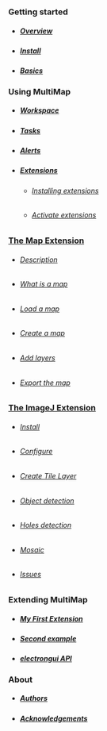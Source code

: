 ### Getting started

- ##### [Overview](pages/overview.md)

- ##### [Install](pages/install.md)

- ##### [Basics](pages/basics.md)

### Using MultiMap

- ##### [Workspace](pages/workspace.md)

- ##### [Tasks](pages/tasks.md)

- ##### [Alerts](pages/alerts.md)

- ##### [Extensions](pages/extensions.md)
  - ###### [Installing extensions](pages/extensions.md#installing-extensions)
  - ###### [Activate extensions](pages/extensions.md#activate-extensions)

### [The Map Extension](pages/mapextension.md)
  - ###### [Description](pages/mapextension.md#description)
  - ###### [What is a map](pages/mapextension.md#what-is-a-map)
  - ###### [Load a map](pages/mapextension.md#load-a-map)
  - ###### [Create a map](pages/mapextension.md#create-a-map)
  - ###### [Add layers](pages/mapextension.md#add-layers)
  - ###### [Export the map](pages/mapextension.md#export-the-map)

### [The ImageJ Extension](pages/ImageJExtension.md)
  - ###### [Install](pages/ImageJExtension.md#install)
  - ###### [Configure](pages/ImageJExtension.md#configure)
  - ###### [Create Tile Layer](pages/ImageJExtension.md#create-tile-layer)
  - ###### [Object detection](pages/ImageJExtension.md#object-detection)
  - ###### [Holes detection](pages/ImageJExtension.md#holes-detection)
  - ###### [Mosaic](pages/ImageJExtension.md#mosaic)
  - ###### [Issues](pages/ImageJExtension.md#issues)

### Extending MultiMap

- ##### [My First Extension](pages/myfirstextension.md)
- ##### [Second example](pages/secondexample.md)
- ##### [electrongui API](https://gherardovarando.github.io/electrongui/API.html)



### About
- ##### [Authors](pages/Authors.md)
- ##### [Acknowledgements](pages/Acknowledgements.md)
